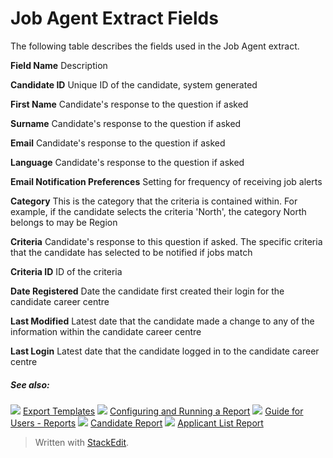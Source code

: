 # Job Agent Extract Fields

The following table describes the fields used in the Job Agent extract.

**Field Name**
Description

**Candidate ID**
Unique ID of the candidate, system generated

**First Name**
Candidate's response to the question if asked

**Surname**
Candidate's response to the question if asked

**Email**
Candidate's response to the question if asked

**Language**
Candidate's response to the question if asked

**Email Notification Preferences**
Setting for frequency of receiving job alerts

**Category**
This is the category that the criteria is contained within. For example, if the candidate selects the criteria 'North', the category North belongs to may be Region

**Criteria**
Candidate's response to this question if asked. The specific criteria that the candidate has selected to be notified if jobs match

**Criteria ID**
ID of the criteria

**Date Registered**
Date the candidate first created their login for the candidate career centre

**Last Modified**
Latest date that the candidate made a change to any of the information within the candidate career centre

**Last Login**
Latest date that the candidate logged in to the candidate career centre

##### See also:

![](../Resources/Images/icon-document-link.png) [Export Templates](export_templates.htm)
![](../Resources/Images/icon-document-link.png) [Configuring and Running a Report](configuring_and_running_a_report.htm)
![](../Resources/Images/icon-document-link.png) [Guide for Users - Reports](guide_for_users_reports.htm)
![](../Resources/Images/icon-document-link.png) [Candidate Report](candidate_report.htm)
![](../Resources/Images/icon-document-link.png) [Applicant List Report](applicant_list_report.htm)



> Written with [StackEdit](https://stackedit.io/).
<!--stackedit_data:
eyJoaXN0b3J5IjpbMTUwNDgzNjVdfQ==
-->